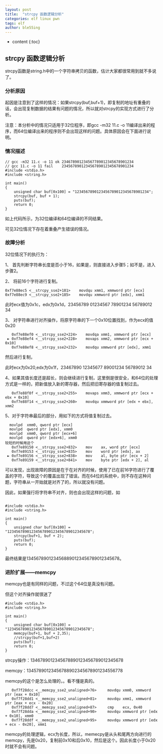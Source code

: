 ```yaml
---
layout: post
title:  "strcpy 函数逻辑分析"
categories: elf linux pwn
tags: elf
author: ble55ing
---
```


* content
{:toc}
## strcpy 函数逻辑分析

strcpy函数是string.h中的一个字符串拷贝的函数，估计大家都很常用到就不多说了。

### 分析原因

起因是注意到了这样的情况：如果strcpy(buf,buf+1)，即复制的地址有重叠的话，会出现复制数据的结果有问题的情况，所以就对strcpy的实现方式进行了分析。

注意：本分析中的情况只适用于32位程序，即gcc -m32 11.c -o 11编译出来的程序，而64位编译出来的程序则不会出现这样的问题。具体原因会在下面进行说明。

### 情况描述

```
// gcc -m32 11.c -o 11 ok 234678901234567789012345678901234
// gcc 11.c -o 11 fail    234567890123456789012345678901234
#include <stdio.h>
#include <string.h>

int main()
{
    unsigned char buf[0x100] = "1234567890123456789012345678901234";
    strcpy(buf, buf + 1);
    puts(buf);
    return 0;
}
```

如上代码所示，为32位编译和64位编译的不同结果。

可见32位情况下存在着重叠产生错误的情况。

### 故障分析

32位情况下的执行为：

1、	首先判断字符串长度是否小于16，如果是，则直接进入步骤5；如不是，进入步骤2。

2、	将前16个字符进行复制。

```
0xf7e88ec5 <__strcpy_sse2+181>    movdqu xmm1, xmmword ptr [ecx]
0xf7e88ec9 <__strcpy_sse2+185>    movdqu xmmword ptr [edx], xmm1
```

此时ecx值为0x1c，edx为0x1d，23456789 01234567 78901234 56789012 34

3、	对字符串进行对齐操作，将原字符串的下一个0x10位置找到，作为ecx的值0x20

```
   0xf7e88ef0 <__strcpy_sse2+224>    movdqa xmm1, xmmword ptr [ecx]
 ► 0xf7e88ef4 <__strcpy_sse2+228>    movaps xmm2, xmmword ptr [ecx + 0x10]
   0xf7e88ef8 <__strcpy_sse2+232>    movdqu xmmword ptr [edx], xmm1
```

然后进行复制，

此时ecx为0x20,edx为0x1f，23467890 12345677 89001234 56789012 34

4、如果其值长度还是超长，则会继续进行复制，这里倒是很安全，和64位的处理方式是一样的，把新值放入新的寄存器，然后把旧寄存器的值复制过去。

```
   0xf7e88f0f <__strcpy_sse2+255>    movaps xmm3, xmmword ptr [ecx + ebx + 0x10]
   0xf7e88f14 <__strcpy_sse2+260>    movdqu xmmword ptr [edx + ebx], xmm2
```

5、对于字符串最后的部分，用如下的方式将值复制过去。

```
  movlpd  xmm0, qword ptr [ecx]
  movlpd  qword ptr [edx], xmm0
  movlpd  xmm0, qword ptr [ecx+6]
  movlpd  qword ptr [edx+6], xmm0
较短的时候用这个
   0xf7e89150 <__strcpy_sse2+832>    mov    ax, word ptr [ecx]
   0xf7e89153 <__strcpy_sse2+835>    mov    word ptr [edx], ax
 ► 0xf7e89156 <__strcpy_sse2+838>    mov    al, byte ptr [ecx + 2]
   0xf7e89159 <__strcpy_sse2+841>    mov    byte ptr [edx + 2], al
```

可以发现，出现故障的原因是在于在对齐的时候，使用了已在前16字符进行了覆盖的字符，导致这个的覆盖出现了错误。而在64位的系统中，则不存在这种问题，字符串从一开始就是对齐了的，所以就没有问题。

因此，如果强行将字符串不对齐，则也会出现这样的问题，如

```

#include <stdio.h>
#include <string.h>

int main()
{
    unsigned char buf[0x100] = "12345678901234567890123456789012345678";
    strcpy(buf+1, buf + 2);
    puts(buf);
    return 0;
}
```

最终结果是1345678901234568890123456789012345678。

### 进阶扩展——memcpy

memcpy也是有同样的问题，不过这个64位是真没有问题。

但这个对齐操作就很迷了

```
#include <stdio.h>
#include <string.h>

int main()
{
    unsigned char buf[0x100] = "12345678901234567890123456789012345678";
    memcpy(buf+1, buf + 2,35);
    //strcpy(buf+1,buf+2)
    puts(buf);
    return 0;
}
```

strcpy操作：1346789012345678890123456789012345678

memcpy：13457890123456788902345678901234556778

memcpy的这个是怎么处理的，。看不懂是真的。

```
   0xf7f28dcc <__memcpy_sse2_unaligned+76>     movdqu xmm0, xmmword ptr [eax + 0x10]
   0xf7f28dd1 <__memcpy_sse2_unaligned+81>     movdqu xmm1, xmmword ptr [eax + ecx - 0x20]
   0xf7f28dd7 <__memcpy_sse2_unaligned+87>     cmp    ecx, 0x40
   0xf7f28dda <__memcpy_sse2_unaligned+90>     movdqu xmmword ptr [edx + 0x10], xmm0
   0xf7f28ddf <__memcpy_sse2_unaligned+95>     movdqu xmmword ptr [edx + ecx - 0x20], xmm1
```

memcpy的处理逻辑，ecx为长度，所以，memecpy是从头和尾两方向进行的memcpy，先是0x20，复制前0x10和后0x10，然后是这个。因此长度小于0x20时就不会有问题。